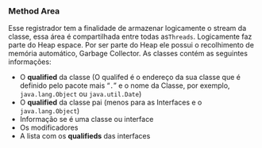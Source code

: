 ### Method Area


Esse registrador tem a finalidade de armazenar logicamente o stream da classe, essa área é compartilhada entre todas as`Threads`. Logicamente faz parte do Heap espace. Por ser parte do Heap ele possui o recolhimento de memória automático, Garbage Collector. As classes contém as seguintes informações:



* O **qualified** da classe (O qualifed é o endereço da sua classe que é definido pelo pacote mais “`.`” e o nome da Classe, por exemplo, `java.lang.Object` ou `java.util.Date`)
* O **qualified** da classe pai (menos para as Interfaces e o `java.lang.Object`) 
* Informação se é uma classe ou interface 
* Os modificadores
* A lista com os **qualifieds** das interfaces